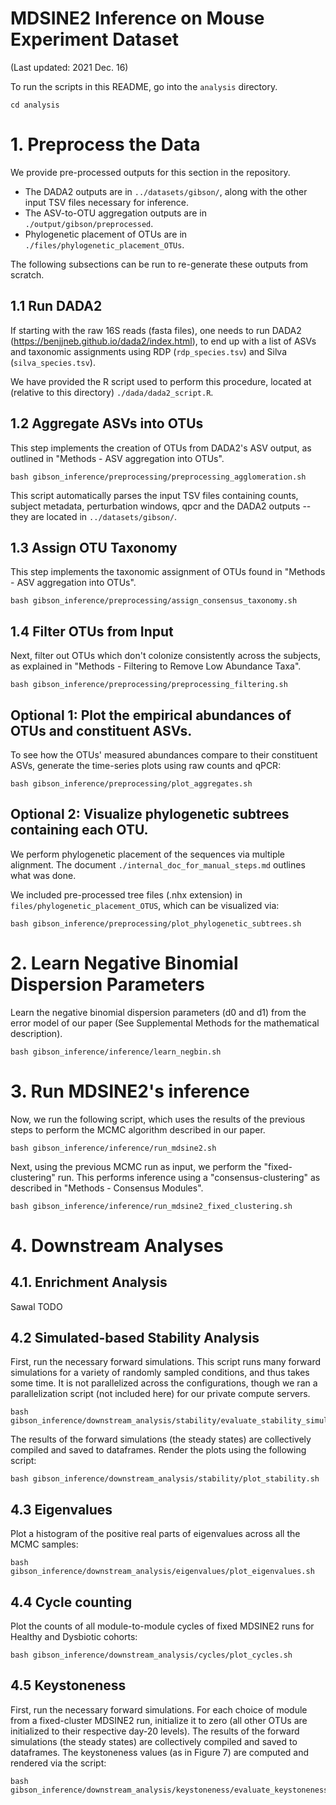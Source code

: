 # MDSINE2 Inference on Mouse Experiment Dataset

(Last updated: 2021 Dec. 16)

To run the scripts in this README, go into the `analysis` directory.

```
cd analysis
```

# 1. Preprocess the Data

We provide pre-processed outputs for this section in the repository.

- The DADA2 outputs are in `../datasets/gibson/`, along with the other input TSV files necessary for inference.
- The ASV-to-OTU aggregation outputs are in `./output/gibson/preprocessed`.
- Phylogenetic placement of OTUs are in `./files/phylogenetic_placement_OTUs`.

The following subsections can be run to re-generate these outputs from scratch.

## 1.1 Run DADA2

If starting with the raw 16S reads (fasta files), one needs to run DADA2 (https://benjjneb.github.io/dada2/index.html), 
to end up with a list of ASVs and taxonomic assignments using RDP (`rdp_species.tsv`) and 
Silva (`silva_species.tsv`).

We have provided the R script used to perform this procedure, located at (relative to this directory) `./dada/dada2_script.R`.

## 1.2 Aggregate ASVs into OTUs

This step implements the creation of OTUs from DADA2's ASV output, as outlined in
"Methods - ASV aggregation into OTUs".
```
bash gibson_inference/preprocessing/preprocessing_agglomeration.sh
```
This script automatically parses the input TSV files containing counts, subject metadata, 
perturbation windows, qpcr and the DADA2 outputs -- they are located in `../datasets/gibson/`.

## 1.3 Assign OTU Taxonomy

This step implements the taxonomic assignment of OTUs found in "Methods - ASV aggregation into OTUs".
```
bash gibson_inference/preprocessing/assign_consensus_taxonomy.sh
```

## 1.4 Filter OTUs from Input

Next, filter out OTUs which don't colonize consistently across the subjects, as explained in 
"Methods - Filtering to Remove Low Abundance Taxa".
```
bash gibson_inference/preprocessing/preprocessing_filtering.sh
```

## Optional 1: Plot the empirical abundances of OTUs and constituent ASVs.

To see how the OTUs' measured abundances compare to their constituent ASVs, generate the time-series plots using raw counts and qPCR:

```
bash gibson_inference/preprocessing/plot_aggregates.sh
```

## Optional 2: Visualize phylogenetic subtrees containing each OTU.

We perform phylogenetic placement of the sequences via multiple alignment. 
The document `./internal_doc_for_manual_steps.md` outlines what was done.

We included pre-processed tree files (.nhx extension) in `files/phylogenetic_placement_OTUS`, which can be visualized 
via:
```
bash gibson_inference/preprocessing/plot_phylogenetic_subtrees.sh
```

# 2. Learn Negative Binomial Dispersion Parameters 

Learn the negative binomial dispersion parameters (d0 and d1) from the error model of our paper 
(See Supplemental Methods for the mathematical description).
```
bash gibson_inference/inference/learn_negbin.sh
```

# 3. Run MDSINE2's inference

Now, we run the following script, which uses the results of the previous steps to perform the MCMC algorithm described
in our paper.
```
bash gibson_inference/inference/run_mdsine2.sh
```

Next, using the previous MCMC run as input, we perform the "fixed-clustering" run.
This performs inference using a "consensus-clustering" as described in "Methods - Consensus Modules".
```
bash gibson_inference/inference/run_mdsine2_fixed_clustering.sh
```

# 4. Downstream Analyses

## 4.1. Enrichment Analysis

Sawal TODO

## 4.2 Simulated-based Stability Analysis

First, run the necessary forward simulations. This script runs many forward simulations for a variety of randomly
sampled conditions, and thus takes some time. It is not parallelized across the configurations, 
though we ran a parallelization script (not included here) for our private compute servers.

```
bash gibson_inference/downstream_analysis/stability/evaluate_stability_simulated.sh
```

The results of the forward simulations (the steady states) are collectively compiled and saved to dataframes.
Render the plots using the following script:

```
bash gibson_inference/downstream_analysis/stability/plot_stability.sh
```

## 4.3 Eigenvalues

Plot a histogram of the positive real parts of eigenvalues across all the MCMC samples:

```
bash gibson_inference/downstream_analysis/eigenvalues/plot_eigenvalues.sh
```

## 4.4 Cycle counting

Plot the counts of all module-to-module cycles of fixed MDSINE2 runs for Healthy and Dysbiotic cohorts:

```
bash gibson_inference/downstream_analysis/cycles/plot_cycles.sh
```

## 4.5 Keystoneness

First, run the necessary forward simulations. For each choice of module from a fixed-cluster MDSINE2 run,
initialize it to zero (all other OTUs are initialized to their respective day-20 levels).
The results of the forward simulations (the steady states) are collectively compiled and saved to dataframes.
The keystoneness values (as in Figure 7) are computed and rendered via the script:

```
bash gibson_inference/downstream_analysis/keystoneness/evaluate_keystoneness.sh
```
